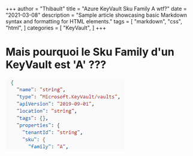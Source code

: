 +++
author = "Thibault"
title = "Azure KeyVault Sku Family A wtf?"
date = "2021-03-08"
description = "Sample article showcasing basic Markdown syntax and formatting for HTML elements."
tags = [
    "markdown",
    "css",
    "html",
]
categories = [
    "KeyVault",
]
+++

# Mais pourquoi le Sku Family d'un KeyVault est 'A' ???
![alt text](keyvaultskufamily.png)